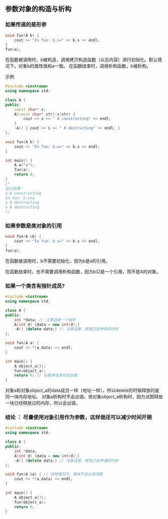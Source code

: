 ## **参数对象的构造与析构**
### **如果传递的是形参**
```C++
void fun(A b) {
	cout << "In fun: b.s=" << b.s << endl;
}
fun(a);
```
在函数被调用时，b被构造，调用拷贝构造函数（以后内容）进行初始化。默认情况下，对象b的属性值和a一致。
在函数结束时，调用析构函数，b被析构。

示例
```C++
#include <iostream>
using namespace std;

class A {
public:
	const char* s;
	A(const char* str):s(str) { 
		cout << s << " A constructing" << endl;
	}
	~A() { cout << s << " A destructing" << endl; }
};

void fun(A b) {
	cout << "In fun: b.s=" << b.s << endl;
}

int main() {
	A a("a");
	fun(a);
	return 0;
}
/*
运行结果：
a A constructing
In fun: b.s=a
a A destructing
a A destructing
*/
```
### **如果参数是类对象的引用**
```C++
void fun(A &b) {
	cout << "In fun: b.s=" << b.s << endl;
}
fun(a);
```
在函数被调用时，b不需要初始化，因为b是a的引用。

在函数结束时，也不需要调用析构函数，因为b只是一个引用，而不是A的对象。

### **如果一个类含有指针成员?**
```C++
#include <iostream>
using namespace std;

class A {
public:
    int *data; // 注意这是一个指针
    A(int d) {data = new int(d);}
    ~A() {delete data;} // 注意这里，释放之前申请的内存
};

void fun(A a) { 
    cout << *(a.data) << endl;
}

int main() {
    A object_a(3);
    fun(object_a);
    return 0; // 在程序结束时会出错
}
```
对象a和对象object_a的data成员一样（地址一样），所以delete的时候释放的是同一块内存地址。
对象a析构时不会出错。但对象object_a析构时，因为试图释放一块已经释放过的内存，所以会出错。

### **结论 ： 尽量使用对象引用作为参数，这样做还可以减少时间开销**
```C++
#include <iostream>
using namespace std;

class A {
public:
    int *data;
    A(int d) {data = new int(d);}
    ~A() {delete data;} // 注意这里，释放之前申请的内存
};

void fun(A &a) { // 这种情况下，程序不会出现问题
    cout << *(a.data) << endl;
}

int main() {
    A object_a(3);
    fun(object_a);
    return 0;
}
```





